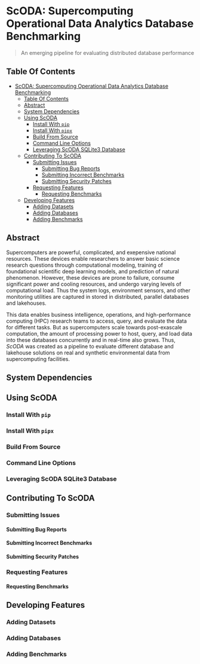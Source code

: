 # ScODA: Supercomputing Operational Data Analytics Database Benchmarking

> An emerging pipeline for evaluating distributed database performance

## Table Of Contents

- [ScODA: Supercomputing Operational Data Analytics Database Benchmarking](#scoda-supercomputing-operational-data-analytics-database-benchmarking)
  - [Table Of Contents](#table-of-contents)
  - [Abstract](#abstract)
  - [System Dependencies](#system-dependencies)
  - [Using ScODA](#using-scoda)
    - [Install With `pip`](#install-with-pip)
    - [Install With `pipx`](#install-with-pipx)
    - [Build From Source](#build-from-source)
    - [Command Line Options](#command-line-options)
    - [Leveraging ScODA SQLite3 Database](#leveraging-scoda-sqlite3-database)
  - [Contributing To ScODA](#contributing-to-scoda)
    - [Submitting Issues](#submitting-issues)
      - [Submitting Bug Reports](#submitting-bug-reports)
      - [Submitting Incorrect Benchmarks](#submitting-incorrect-benchmarks)
      - [Submitting Security Patches](#submitting-security-patches)
    - [Requesting Features](#requesting-features)
      - [Requesting Benchmarks](#requesting-benchmarks)
  - [Developing Features](#developing-features)
    - [Adding Datasets](#adding-datasets)
    - [Adding Databases](#adding-databases)
    - [Adding Benchmarks](#adding-benchmarks)

## Abstract

Supercomputers are powerful, complicated, and exepensive national resources.
These devices enable researchers to answer basic science research questions
through computational modeling, training of foundational scientific deep
learning models, and prediction of natural phenomenon. However, these devices
are prone to failure, consume significant power and cooling resources, and
undergo varying levels of computational load. Thus the system logs, environment
sensors, and other monitoring utilities are captured in stored in distributed,
parallel databases and lakehouses.

This data enables business intelligence, operations, and high-performance
computing (HPC) research teams to access, query, and evaluate the data for
different tasks. But as supercomputers scale towards post-exascale computation,
the amount of processing power to host, query, and load data into these
databases concurrently and in real-time also grows. Thus, *ScODA* was created as
a pipeline to evaluate different database and lakehouse solutions on real and
synthetic environmental data from supercomputing facilities.

## System Dependencies

## Using ScODA

### Install With `pip`

### Install With `pipx`

### Build From Source

### Command Line Options

### Leveraging ScODA SQLite3 Database

## Contributing To ScODA

### Submitting Issues

#### Submitting Bug Reports

#### Submitting Incorrect Benchmarks

#### Submitting Security Patches

### Requesting Features

#### Requesting Benchmarks

## Developing Features

### Adding Datasets

### Adding Databases

### Adding Benchmarks
